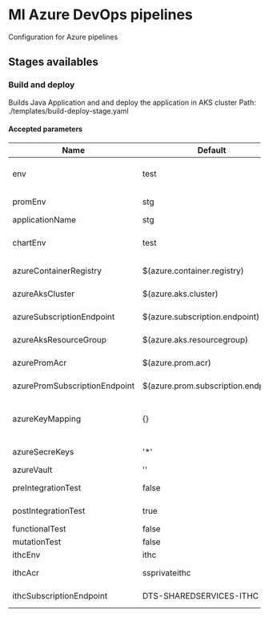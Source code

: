 # MI Azure DevOps pipelines

Configuration for Azure pipelines


## Stages availables


### Build and deploy 
Builds Java Application and and deploy the application in  AKS cluster
Path: ./templates/build-deploy-stage.yaml

#### Accepted parameters

| Name                             | Default                             | Description |
|----------------------------------|-------------------------------------|-----------------------------------------------------  |
| env                              | test                                | Environment use to deploy an execute integration test |
| promEnv                          | stg                                 | Promotion environment |
| applicationName                  | stg                                 | Application name |
| chartEnv                         | test                                | Chart environment(Normally same as env)  |
| azureContainerRegistry           | $(azure.container.registry)         | Azure container registry |
| azureAksCluster                  | $(azure.aks.cluster)                | Azure AKS cluster name |
| azureSubscriptionEndpoint        | $(azure.subscription.endpoint)      | Azure subscription endpoint |
| azureAksResourceGroup            | $(azure.aks.resourcegroup)          | Azure AKS  resource group|
| azurePromAcr                     | $(azure.prom.acr)                   | Azure promotion container registry|
| azurePromSubscriptionEndpoint    | $(azure.prom.subscription.endpoint) | Azure promotion subscription endpoint |
| azureKeyMapping                  | {}                                  | Maps from vault secrets (SecretKey, environment variable name) |
| azureSecreKeys                   | '*'                                 | coma separated azure keys |
| azureVault                       | ''                                  | Azure vault |
| preIntegrationTest               | false                               | Enable pre-deployment task |
| postIntegrationTest              | true                                | Enable integration test(post deployment) |
| functionalTest                   | false                               | Enable functional test |
| mutationTest                     | false                               | Enable mutation test|
| ithcEnv                          | ithc                                | ITHC environment |
| ithcAcr                          | ssprivateithc                       | ITHC container registry |
| ithcSubscriptionEndpoint         | DTS-SHAREDSERVICES-ITHC             | ITHC Subscription endpoint |
